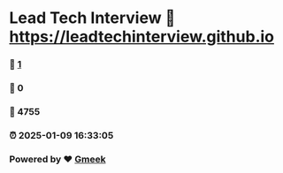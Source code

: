 # Lead Tech Interview :link: https://leadtechinterview.github.io 
### :page_facing_up: [1](https://leadtechinterview.github.io/tag.html) 
### :speech_balloon: 0 
### :hibiscus: 4755 
### :alarm_clock: 2025-01-09 16:33:05 
### Powered by :heart: [Gmeek](https://github.com/Meekdai/Gmeek)
